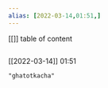```yaml
---
alias: [2022-03-14,01:51,]
---
```

[[]]
table of content
```toc
```

[[2022-03-14]] 01:51

```query
"ghatotkacha"
```
